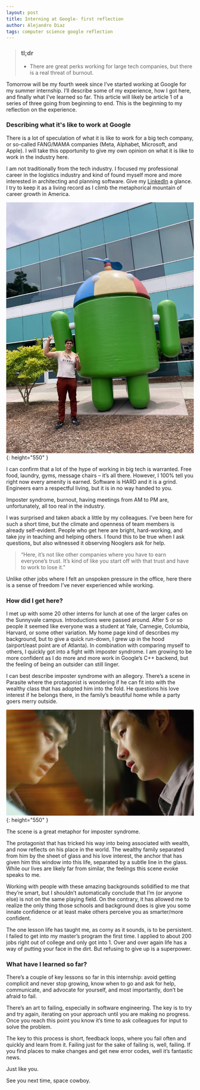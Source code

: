 ```yaml
---
layout: post
title: Interning at Google- first reflection
author: Alejandro Diaz
tags: computer science google reflection
---
```

>### tl;dr
> * There are great perks working for large tech companies, but there is a real threat of burnout. 

Tomorrow will be my fourth week since I’ve started working at Google for my summer internship. I’ll describe some of my experience, how I got here, and finally what I’ve learned so far. This article will likely be article 1 of a series of three going from beginning to end. This is the beginning to my reflection on the experience.

### Describing what it's like to work at Google
There is a lot of speculation of what it is like to work for a big tech company, or so-called FANG/MAMA companies (Meta, Alphabet, Microsoft, and Apple). I will take this opportunity to give my own opinion on what it is like to work in the industry here.

I am not traditionally from the tech industry. I focused my professional career in the logistics industry and kind of found myself more and more interested in architecting and planning software. Give my [LinkedIn](https://www.linkedin.com/in/diazjalejandro/) a glance. I try to keep it as a living record as I climb the metaphorical mountain of career growth in America.

![example image](../assets/images/20220612-interning-at-google-first-reflection/android_selfie.jpg){: height="550" }

I can confirm that a lot of the hype of working in big tech is warranted. Free food, laundry, gyms, message chairs – it’s all there. However, I 100% tell you right now every amenity is earned. Software is HARD and it is a grind. Engineers earn a respectful living, but it is in no way handed to you.

Imposter syndrome, burnout, having meetings from AM to PM are, unfortunately, all too real in the industry.

I was surprised and taken aback a little by my colleagues. I’ve been here for such a short time, but the climate and openness of team members is already self-evident. People who get here are bright, hard-working, and take joy in teaching and helping others. I found this to be true when I ask questions, but also witnessed it observing Nooglers ask for help. 

> “Here, it’s not like other companies where you have to earn everyone’s trust. It’s kind of like you start off with that trust and have to work to lose it.” 

Unlike other jobs where I felt an unspoken pressure in the office, here there is a sense of freedom I’ve never experienced while working.

### How did I get here?
I met up with some 20 other interns for lunch at one of the larger cafes on the Sunnyvale campus. Introductions were passed around. After 5 or so people it seemed like everyone was a student at Yale, Carnegie, Columbia, Harvard, or some other variation. My home page kind of describes my background, but to give a quick run-down, I grew up in the hood (airport/east point are of Atlanta). In combination with comparing myself to others, I quickly got into a fight with imposter syndrome. I am growing to be more confident as I do more and more work in Google’s C++ backend, but the feeling of being an outsider can still linger. 

I can best describe imposter syndrome with an allegory. There’s a scene in Parasite where the protagonist is wondering if he can fit into with the wealthy class that has adopted him into the fold. He questions his love interest if he belongs there, in the family’s beautiful home while a party goers merry outside.

![example image](../assets/images/20220612-interning-at-google-first-reflection/parasite.jpg){: height="550" }

The scene is a great metaphor for imposter syndrome. 

The protagonist that has tricked his way into being associated with wealth, and now reflects on his place in the world. The wealthy family separated from him by the sheet of glass and his love interest, the anchor that has given him this window into this life, separated by a subtle line in the glass. While our lives are likely far from similar, the feelings this scene evoke speaks to me.

Working with people with these amazing backgrounds solidified to me that they’re smart, but I shouldn’t automatically conclude that I’m (or anyone else) is not on the same playing field. On the contrary, it has allowed me to realize the only thing those schools and background does is give you some innate confidence or at least make others perceive you as smarter/more confident.

The one lesson life has taught me, as corny as it sounds, is to be persistent. I failed to get into my master’s program the first time. I applied to about 200 jobs right out of college and only got into 1. Over and over again life has a way of putting your face in the dirt. But refusing to give up is a superpower.

### What have I learned so far?
There’s a couple of key lessons so far in this internship: avoid getting complicit and never stop growing, know when to go and ask for help, communicate, and advocate for yourself, and most importantly, don’t be afraid to fail.

There’s an art to failing, especially in software engineering. The key is to try and try again, iterating on your approach until you are making no progress. Once you reach this point you know it’s time to ask colleagues for input to solve the problem. 

The key to this process is short, feedback loops, where you fail often and quickly and learn from it. Failing just for the sake of failing is, well, failing. If you find places to make changes and get new error codes, well it’s fantastic news.

Just like you.

See you next time, space cowboy. 
